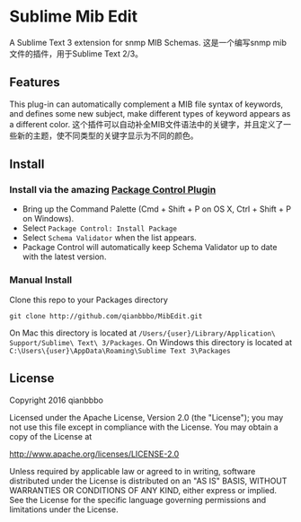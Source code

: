 # Sublime Mib Edit

A Sublime Text 3 extension for snmp MIB Schemas.
这是一个编写snmp mib文件的插件，用于Sublime Text 2/3。

## Features

This plug-in can automatically complement a MIB file syntax of keywords, and defines some new subject, make different types of keyword appears as a different color.
这个插件可以自动补全MIB文件语法中的关键字，并且定义了一些新的主题，使不同类型的关键字显示为不同的颜色。

## Install

### Install via the amazing [Package Control Plugin](https://sublime.wbond.net/)

* Bring up the Command Palette (Cmd + Shift + P on OS X, Ctrl + Shift + P on Windows).
* Select `Package Control: Install Package`
* Select `Schema Validator` when the list appears.
* Package Control will automatically keep Schema Validator up to date with the latest version.

### Manual Install

Clone this repo to your Packages directory

    git clone http://github.com/qianbbbo/MibEdit.git

On Mac this directory is located at `/Users/{user}/Library/Application\ Support/Sublime\ Text\ 3/Packages`.
On Windows this directory is located at `C:\Users\{user}\AppData\Roaming\Sublime Text 3\Packages`

## License

Copyright 2016 qianbbbo

Licensed under the Apache License, Version 2.0 (the "License"); you may not use this file except in compliance with the License. You may obtain a copy of the License at

http://www.apache.org/licenses/LICENSE-2.0

Unless required by applicable law or agreed to in writing, software distributed under the License is distributed on an "AS IS" BASIS, WITHOUT WARRANTIES OR CONDITIONS OF ANY KIND, either express or implied. See the License for the specific language governing permissions and limitations under the License.
